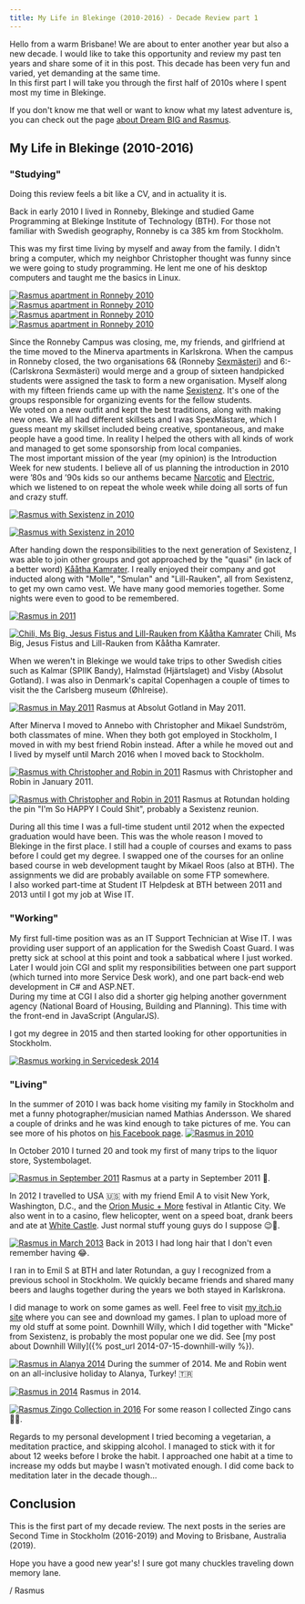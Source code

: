 ```yaml
---
title: My Life in Blekinge (2010-2016) - Decade Review part 1
---
```

Hello from a warm Brisbane! We are about to enter another year but also a new decade. I would like to take this opportunity and review my past ten years and share some of it in this post. This decade has been very fun and varied, yet demanding at the same time.  
In this first part I will take you through the first half of 2010s where I spent most my time in Blekinge.<!--more-->

If you don't know me that well or want to know what my latest adventure is, you can check out the page [about Dream BIG and Rasmus](/about).

## My Life in Blekinge (2010-2016)

### "Studying"

Doing this review feels a bit like a CV, and in actuality it is.

Back in early 2010 I lived in Ronneby, Blekinge and studied Game Programming at Blekinge Institute of Technology (BTH). For those not familiar with Swedish geography, Ronneby is ca 385 km from Stockholm.

This was my first time living by myself and away from the family. I didn't bring a computer, which my neighbor Christopher thought was funny since we were going to study programming. He lent me one of his desktop computers and taught me the basics in Linux.

[![Rasmus apartment in Ronneby 2010](/assets/images/ronneby-desk.jpg)](/assets/images/ronneby-desk.jpg)
[![Rasmus apartment in Ronneby 2010](/assets/images/ronneby-bed.jpg)](/assets/images/ronneby-bed.jpg)
[![Rasmus apartment in Ronneby 2010](/assets/images/ronneby-kitchen.jpg)](/assets/images/ronneby-kitchen.jpg)
[![Rasmus apartment in Ronneby 2010](/assets/images/ronneby-bathroom.jpg)](/assets/images/ronneby-bathroom.jpg)

Since the Ronneby Campus was closing, me, my friends, and girlfriend at the time moved to the Minerva apartments in Karlskrona.
When the campus in Ronneby closed, the two organisations 6& (Ronneby [Sexmästeri](https://sv.wikipedia.org/wiki/Sexm%C3%A4steri)) and 6:- (Carlskrona Sexmästeri) would merge and a group of sixteen handpicked students were assigned the task to form a new organisation. Myself along with my fifteen friends came up with the name [Sexistenz](http://sexistenz.bthstudent.se/). It's one of the groups responsible for organizing events for the fellow students.  
We voted on a new outfit and kept the best traditions, along with making new ones. We all had different skillsets and I was SpexMästare, which I guess meant my skillset included being creative, spontaneous, and make people have a good time. In reality I helped the others with all kinds of work and managed to get some sponsorship from local companies.  
The most important mission of the year (my opinion) is the Introduction Week for new students. I believe all of us planning the introduction in 2010 were ’80s and ’90s kids so our anthems became [Narcotic](https://www.youtube.com/watch?v=PJ7E40Ec5ec) and [Electric](https://www.youtube.com/watch?v=Jl_5NHTvDAI), which we listened to on repeat the whole week while doing all sorts of fun and crazy stuff.

[![Rasmus with Sexistenz in 2010](/assets/images/sexistenz-2010.jpg)](/assets/images/sexistenz-2010.jpg)

[![Rasmus with Sexistenz in 2010](/assets/images/sexistenz-2-2010.jpg)](/assets/images/sexistenz-2-2010.jpg)

After handing down the responsibilities to the next generation of Sexistenz, I was able to join other groups and got approached by the "quasi" (in lack of a better word) [Kååtha Kamrater](https://kaatha-kamrater.se/). I really enjoyed their company and got inducted along with "Molle", "Smulan" and "Lill-Rauken", all from Sexistenz, to get my own camo vest. We have many good memories together. Some nights were even to good to be remembered.

[![Rasmus in 2011](/assets/images/rasmus-kk-2011.jpg)](/assets/images/rasmus-kk-2011.jpg)

[![Chili, Ms Big, Jesus Fistus and Lill-Rauken from Kååtha Kamrater](/assets/images/kk.jpg)](/assets/images/kk.jpg)
Chili, Ms Big, Jesus Fistus and Lill-Rauken from Kååtha Kamrater.

When we weren't in Blekinge we would take trips to other Swedish cities such as Kalmar (SPIIK Bandy), Halmstad (Hjärtslaget) and Visby (Absolut Gotland). I was also in Denmark's capital Copenhagen a couple of times to visit the the Carlsberg museum (Øhlreise).

[![Rasmus in May 2011](/assets/images/rasmus-may-2011.jpg)](/assets/images/rasmus-may-2011.jpg)
Rasmus at Absolut Gotland in May 2011.

After Minerva I moved to Annebo with Christopher and Mikael Sundström, both classmates of mine. When they both got employed in Stockholm, I moved in with my best friend Robin instead.
After a while he moved out and I lived by myself until March 2016 when I moved back to Stockholm.

[![Rasmus with Christopher and Robin in 2011](/assets/images/rasmus-christopher-robin-2011-01-16b.jpg)](/assets/images/rasmus-christopher-robin-2011-01-16b.jpg)
Rasmus with Christopher and Robin in January 2011.

[![Rasmus with Christopher and Robin in 2011](/assets/images/rasmus-rotundan.jpg)](/assets/images/rasmus-rotundan.jpg)
Rasmus at Rotundan holding the pin "I'm So HAPPY I Could Shit", probably a Sexistenz reunion.

During all this time I was a full-time student until 2012 when the expected graduation would have been. This was the whole reason I moved to Blekinge in the first place. I still had a couple of courses and exams to pass before I could get my degree. I swapped one of the courses for an online based course in web development taught by Mikael Roos (also at BTH). The assignments we did are probably available on some FTP somewhere.  
I also worked part-time at Student IT Helpdesk at BTH between 2011 and 2013 until I got my job at Wise IT.

### "Working"

My first full-time position was as an IT Support Technician at Wise IT. I was providing user support of an application for the Swedish Coast Guard. I was pretty sick at school at this point and took a sabbatical where I just worked. Later I would join CGI and split my responsibilities between one part support (which turned into more Service Desk work), and one part back-end web development in C# and ASP.NET.  
During my time at CGI I also did a shorter gig helping another government agency (National Board of Housing, Building and Planning). This time with the front-end in JavaScript (AngularJS).

I got my degree in 2015 and then started looking for other opportunities in Stockholm.

[![Rasmus working in Servicedesk 2014](/assets/images/rasmus-servicedesk-2014.jpg)](/assets/images/rasmus-servicedesk-2014.jpg)

### "Living"

In the summer of 2010 I was back home visiting my family in Stockholm and met a funny photographer/musician named Mathias Andersson. We shared a couple of drinks and he was kind enough to take pictures of me.
You can see more of his photos on [his Facebook page](https://www.facebook.com/MathiasAPhotography/).
[![Rasmus in 2010](/assets/images/rasmus-2010.jpg)](/assets/images/rasmus-2010.jpg)

In October 2010 I turned 20 and took my first of many trips to the liquor store, Systembolaget.

[![Rasmus in September 2011](/assets/images/rasmus-sept-2011.jpg)](/assets/images/rasmus-sept-2011.jpg)
Rasmus at a party in September 2011 🎸.

In 2012 I travelled to USA 🇺🇸 with my friend Emil A to visit New York, Washington, D.C., and the [Orion Music + More](https://en.wikipedia.org/wiki/Orion_Music_%2B_More) festival in Atlantic City. We also went in to a casino, flew helicopter, went on a speed boat, drank beers and ate at [White Castle](https://en.wikipedia.org/wiki/White_Castle_(restaurant)). Just normal stuff young guys do I suppose 😉🍺.

[![Rasmus in March 2013](/assets/images/rasmus-march-2013.jpg)](https://www.instagram.com/p/XN0mDwp_ZM/?igshid=4v34yg6fdmw7)
Back in 2013 I had long hair that I don't even remember having 😂.

I ran in to Emil S at BTH and later Rotundan, a guy I recognized from a previous school in Stockholm. We quickly became friends and shared many beers and laughs together during the years we both stayed in Karlskrona.

I did manage to work on some games as well. Feel free to visit [my itch.io site](https://rasmusnordling.itch.io/) where you can see and download my games. I plan to upload more of my old stuff at some point.
Downhill Willy, which I did together with "Micke" from Sexistenz, is probably the most popular one we did. See [my post about Downhill Willy]({% post_url 2014-07-15-downhill-willy %}).

[![Rasmus in Alanya 2014](/assets/images/rasmus-alanya-2014.jpg)](/assets/images/rasmus-alanya-2014.jpg)
During the summer of 2014. Me and Robin went on an all-inclusive holiday to Alanya, Turkey! 🇹🇷

[![Rasmus in 2014](/assets/images/rasmus-spex-2014.jpg)](/assets/images/rasmus-spex-2014.jpg)
Rasmus in 2014.

[![Rasmus Zingo Collection in 2016](/assets/images/zingo-cans-2016.jpg)](/assets/images/zingo-cans-2016.jpg)
For some reason I collected Zingo cans 🤔🥤.

Regards to my personal development I tried becoming a vegetarian, a meditation practice, and skipping alcohol. I managed to stick with it for about 12 weeks before I broke the habit. I approached one habit at a time to increase my odds but maybe I wasn't motivated enough. I did come back to meditation later in the decade though...

## Conclusion

This is the first part of my decade review. The next posts in the series are Second Time in Stockholm (2016-2019) and Moving to Brisbane, Australia (2019).

Hope you have a good new year's! I sure got many chuckles traveling down memory lane.

/ Rasmus
